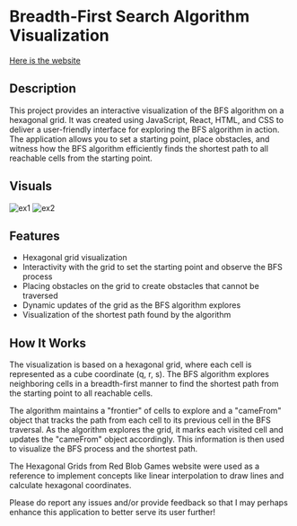 # Breadth-First Search Algorithm Visualization
[Here is the website](https://www.visualizebfs.com/)

## Description
This project provides an interactive visualization of the BFS algorithm on a hexagonal grid. It was created using JavaScript, React, HTML, and CSS to deliver a user-friendly interface for exploring the BFS algorithm in action. The application allows you to set a starting point, place obstacles, and witness how the BFS algorithm efficiently finds the shortest path to all reachable cells from the starting point.

## Visuals
![ex1](https://github.com/Markgergis100/Chess-Engine/assets/121286835/c86f3842-d0b3-4bc8-a9ff-c13c90e6b2eb)
![ex2](https://github.com/Markgergis100/Chess-Engine/assets/121286835/038f9a3a-8fe5-461d-997c-288e9fc84176)

## Features
- Hexagonal grid visualization
- Interactivity with the grid to set the starting point and observe the BFS process
- Placing obstacles on the grid to create obstacles that cannot be traversed
- Dynamic updates of the grid as the BFS algorithm explores
- Visualization of the shortest path found by the algorithm

## How It Works
The visualization is based on a hexagonal grid, where each cell is represented as a cube coordinate (q, r, s). The BFS algorithm explores neighboring cells in a breadth-first manner to find the shortest path from the starting point to all reachable cells.

The algorithm maintains a "frontier" of cells to explore and a "cameFrom" object that tracks the path from each cell to its previous cell in the BFS traversal. As the algorithm explores the grid, it marks each visited cell and updates the "cameFrom" object accordingly. This information is then used to visualize the BFS process and the shortest path.

The Hexagonal Grids from Red Blob Games website were used as a reference to implement concepts like linear interpolation to draw lines and calculate hexagonal coordinates.

Please do report any issues and/or provide feedback so that I may perhaps enhance this application to better serve its user further!
